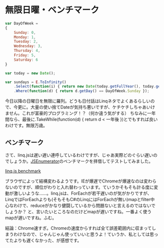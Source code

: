 # 無限日曜・ベンチマーク

```javascript
var DayOfWeek =
{
    Sunday: 0,
    Monday: 1,
    Tuesday: 2,
    Wednesday: 3,
    Thursday: 4,
    Friday: 5,
    Saturday: 6
}

var today = new Date();

var sundays = E.ToInfinity()
    .Select(function(i) { return new Date(today.getFullYear(), today.getMonth(), today.getDate() + i) })
    .Where(function(d) { return d.getDay() == DayOfWeek.Sunday });
```

今日以降の日曜日を無限に羅列。どうも日付話はLinqネタでよくあるらしいので、今更に。大量の使い捨てDateが気持ち悪いですが、ケチケチしちゃあいけません。これが富豪的プログラミング！？（何か違う気がする） ちなみに一年間なら、最後に.TakeWhile(function(d) { return d < 一年後 })とでもすれば良いわけです。無限万歳。


ベンチマーク
--
さて、linq.jsは遅い遅い連呼しているわけですが、じゃあ実際どのぐらい遅いのでしょうか。[JSEnumerator](http://coderepos.org/share/wiki/JSEnumerator)のベンチマークを拝借してテストしてみました。

[linq.js benchmark](http://neue.cc/wp-content/uploads/linqjsbench/benchmark.html "linq.js benchmark")

ブラウザによって結構変わるようです。IEが爆遅でChromeが爆速なのは変わらないのですが、順位がわりと入れ替わっています。ていうかそもそも計る度に変動が激しいような……。linq.jsは、ForEachが若干遅いのが気がかりですが、LinqではForEachよりも(そもそもC#のLinqにはForEachが無い)mapとfilter中心なわけで、reduceがかなり健闘しているから問題ないと言えるのではないでしょうか？ と、言いたいところなのだけどmapが遅いですね。一番よく使うmapが遅いですね。ふむ。

結論：Chrome速すぎ。Chromeの速度からすれば全て誤差範囲内に収まってしまうわけなので、じゃんじゃん使っていいと思うよ！ていうか、私としては思ってたよりも遅くなかった、が感想です。